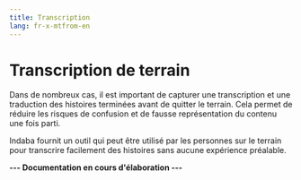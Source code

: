 ```yaml
---
title: Transcription
lang: fr-x-mtfrom-en
---
```

<ReadTime/> 

# Transcription de terrain
 

<Leader> 
<!-- The Indaba process consists of a set of activities that you can deploy over short period of time. --> 

Dans de nombreux cas, il est important de capturer une transcription et une traduction des histoires terminées avant de quitter le terrain. Cela permet de réduire les risques de confusion et de fausse représentation du contenu une fois parti.
 

</Leader> 

Indaba fournit un outil qui peut être utilisé par les personnes sur le terrain pour transcrire facilement des histoires sans aucune expérience préalable.
 

<strong>--- Documentation en cours d&#39;élaboration ---</strong>
 

